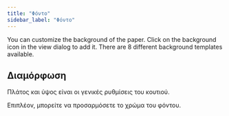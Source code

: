 ```yaml
---
title: "Φόντο"
sidebar_label: "Φόντο"
---
```


You can customize the background of the paper. Click on the background icon in the view dialog to add it. There are 8 different background templates available.

## Διαμόρφωση

Πλάτος και ύψος είναι οι γενικές ρυθμίσεις του κουτιού.

Επιπλέον, μπορείτε να προσαρμόσετε το χρώμα του φόντου.

